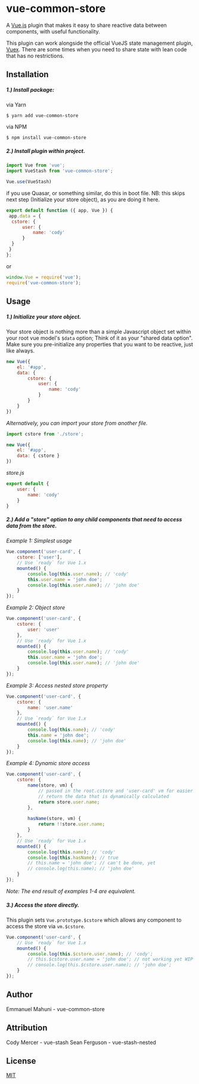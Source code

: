 # vue-common-store

A [Vue.js](http://vuejs.org) plugin that makes it easy to share reactive data between components, with useful functionality.

This plugin can work alongside the official VueJS state management plugin, [Vuex](https://github.com/vuejs/vuex). There are some times when you need to share state with lean code that has no restrictions.

## Installation

##### 1.) Install package:
 
 via Yarn

```
$ yarn add vue-common-store
```

via NPM

```
$ npm install vue-common-store
```

##### 2.) Install plugin within project.
```js
import Vue from 'vue';
import VueStash from 'vue-common-store';

Vue.use(VueStash)
```

if you use Quasar, or something similar, do this in boot file. NB: this skips next step (Initialize your store object), as you are doing it here.
```js
export default function ({ app, Vue }) {
 app.data = {
  cstore: {
      user: {
          name: 'cody'
      }
  }
 }
};
```

or

```js
window.Vue = require('vue');
require('vue-common-store');
```

## Usage

##### 1.) Initialize your store object.
Your store object is nothing more than a simple Javascript object set within your root vue model's `$data` option; Think of it as your "shared data option". Make sure you pre-initialize any properties that you want to be reactive, just like always.

```js
new Vue({
    el: '#app',
    data: {
        cstore: {
            user: {
                name: 'cody'
            }
        }
    }
})
```

_Alternatively, you can import your store from another file._
```js
import cstore from './store';

new Vue({
    el: '#app',
    data: { cstore }
})
```

_store.js_
```js
export default {
    user: {
        name: 'cody'
    }
}
```

##### 2.) Add a "store" option to any child components that need to access data from the store.

*Example 1: Simplest usage*
```js
Vue.component('user-card', {
    cstore: ['user'],
    // Use `ready` for Vue 1.x
    mounted() {
        console.log(this.user.name); // 'cody'
        this.user.name = 'john doe';
        console.log(this.user.name); // 'john doe'
    }
});
```

*Example 2: Object store*

```js
Vue.component('user-card', {
    cstore: {
        user: 'user'
    },
    // Use `ready` for Vue 1.x
    mounted() {
        console.log(this.user.name); // 'cody'
        this.user.name = 'john doe';
        console.log(this.user.name); // 'john doe'
    }
});
```

*Example 3: Access nested store property*

```js
Vue.component('user-card', {
    cstore: {
        name: 'user.name'
    },
    // Use `ready` for Vue 1.x
    mounted() {
        console.log(this.name); // 'cody'
        this.name = 'john doe';
        console.log(this.name); // 'john doe'
    }
});
```

*Example 4: Dynamic store access*

```js
Vue.component('user-card', {
    cstore: {
        name(store, vm) {
            // passed in the root.cstore and 'user-card' vm for easier ref. 'this' refers to the vm.cstore (NB: function is not a lambda)
            // return the data that is dynamically calculated
            return store.user.name;
        },
    
        hasName(store, vm) {
            return !!store.user.name;
        }
    },
    // Use `ready` for Vue 1.x
    mounted() {
        console.log(this.name); // 'cody'
        console.log(this.hasName); // true
        // this.name = 'john doe'; // can't be done, yet
        // console.log(this.name); // 'john doe'
    }
});
```

*Note: The end result of examples 1-4 are equivalent.*

##### 3.) Access the store directly.
This plugin sets `Vue.prototype.$cstore` which allows any component to access the store via `vm.$cstore`.
```js
Vue.component('user-card', {
    // Use `ready` for Vue 1.x
    mounted() {
        console.log(this.$cstore.user.name); // 'cody';
        // this.$cstore.user.name = 'john doe'; // not working yet WIP
        // console.log(this.$cstore.user.name); // 'john doe';
    }
});
```

## Author
Emmanuel Mahuni - vue-common-store

## Attribution
Cody Mercer - vue-stash
Sean Ferguson - vue-stash-nested


## License

[MIT](http://opensource.org/licenses/MIT)
